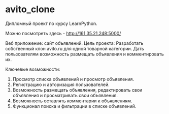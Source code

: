 # avito_clone
Дипломный проект по курсу LearnPython.

Можно посмотреть здесь - http://161.35.21.248:5000/

Веб приложение: сайт объявлений.
Цель проекта: Разработать собственный клон avito.ru для одной товарной категории. Дать пользователям возможность размещать объявления и комментировать их.

Ключевые возможности:
1. Просмотр списка объявлений и просмотр объявления.
3. Регистрацию и авторизация пользователей.
4. Возможность размещать объявления, редактировать свои объявления и просматривать свои объявления.
5. Возможность оставлять комментарии к объявлениям.
6. Функционал поиска и фильтрации в списке объявлений.
